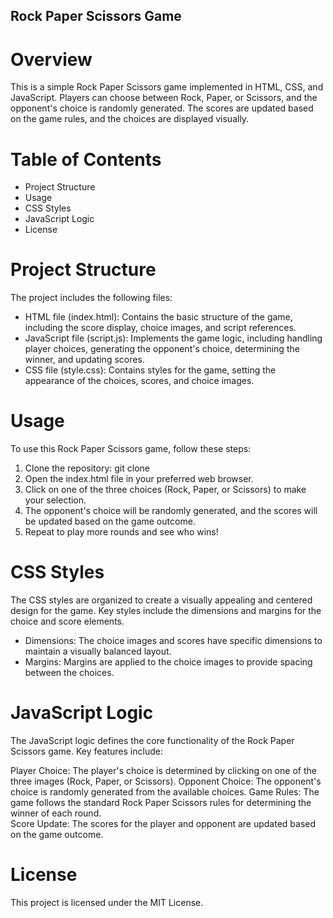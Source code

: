 ## Rock Paper Scissors Game

# Overview
This is a simple Rock Paper Scissors game implemented in HTML, CSS, and JavaScript. Players can choose between Rock, Paper, or Scissors, and the opponent's choice is randomly generated. The scores are updated based on the game rules, and the choices are displayed visually.

# Table of Contents
 - Project Structure
 - Usage
 - CSS Styles
 - JavaScript Logic
 - License

# Project Structure
The project includes the following files:
  - HTML file (index.html):
    Contains the basic structure of the game, including the score display, choice images, and script references.
 - JavaScript file (script.js):
   Implements the game logic, including handling player choices, generating the opponent's choice, determining the winner, and updating scores.
 - CSS file (style.css):
   Contains styles for the game, setting the appearance of the choices, scores, and choice images.

# Usage
To use this Rock Paper Scissors game, follow these steps:

  1. Clone the repository:
     git clone <repository-url>
  2. Open the index.html file in your preferred web browser.
  3. Click on one of the three choices (Rock, Paper, or Scissors) to make your selection.
  4. The opponent's choice will be randomly generated, and the scores will be updated based on the game outcome.
  5. Repeat to play more rounds and see who wins!

# CSS Styles
The CSS styles are organized to create a visually appealing and centered design for the game. Key styles include the dimensions and margins for the choice and score elements.
  - Dimensions:
    The choice images and scores have specific dimensions to maintain a visually balanced layout.
  - Margins:
    Margins are applied to the choice images to provide spacing between the choices.

# JavaScript Logic
  The JavaScript logic defines the core functionality of the Rock Paper Scissors game. Key features include:
  
  Player Choice:
    The player's choice is determined by clicking on one of the three images (Rock, Paper, or Scissors).
  Opponent Choice:
    The opponent's choice is randomly generated from the available choices. 
  Game Rules:
    The game follows the standard Rock Paper Scissors rules for determining the winner of each round.  
  Score Update:
    The scores for the player and opponent are updated based on the game outcome.

# License
This project is licensed under the MIT License.
